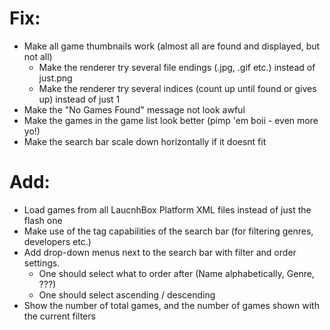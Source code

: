 # Fix:
* Make all game thumbnails work (almost all are found and displayed, but not all)
  - Make the renderer try several file endings (.jpg, .gif etc.) instead of just.png
  - Make the renderer try several indices (count up until found or gives up) instead of just 1
* Make the "No Games Found" message not look awful
* Make the games in the game list look better (pimp 'em boii - even more yo!)
* Make the search bar scale down horizontally if it doesnt fit

# Add:
* Load games from all LaucnhBox Platform XML files instead of just the flash one
* Make use of the tag capabilities of the search bar (for filtering genres, developers etc.)
* Add drop-down menus next to the search bar with filter and order settings.
  - One should select what to order after (Name alphabetically, Genre, ???)
  - One should select ascending / descending
* Show the number of total games, and the number of games shown with the current filters

